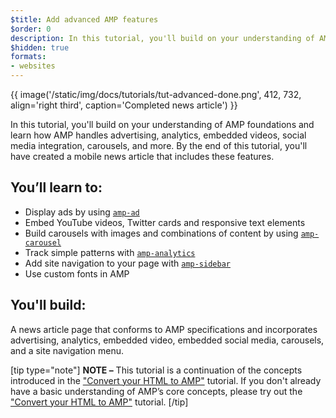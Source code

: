 ```yaml
---
$title: Add advanced AMP features
$order: 0
description: In this tutorial, you'll build on your understanding of AMP foundations and learn how AMP handles advertising, analytics, embedded videos, social media integration, carousels, and more.
$hidden: true
formats:
- websites
---
```


{{ image('/static/img/docs/tutorials/tut-advanced-done.png', 412, 732, align='right third', caption='Completed news article') }}

In this tutorial, you'll build on your understanding of AMP foundations and learn how AMP handles advertising, analytics, embedded videos, social media integration, carousels, and more. By the end of this tutorial, you'll have created a mobile news article that includes these features.

## You’ll learn to:

- Display ads by using [`amp-ad`](../../../../documentation/components/reference/amp-ad.md)
- Embed YouTube videos, Twitter cards and responsive text elements
- Build carousels with images and combinations of content by using [`amp-carousel`](../../../../documentation/components/reference/amp-carousel.md)
- Track simple patterns with [`amp-analytics`](../../../../documentation/components/reference/amp-analytics.md)
- Add site navigation to your page with [`amp-sidebar`](../../../../documentation/components/reference/amp-sidebar.md)
- Use custom fonts in AMP

## You'll build:

A news article page that conforms to AMP specifications and incorporates advertising, analytics, embedded video, embedded social media, carousels, and a site navigation menu.

[tip type="note"] **NOTE –**  This tutorial is a continuation of the concepts introduced in the ["Convert your HTML to AMP"](../../../../documentation/guides-and-tutorials/start/converting/index.md) tutorial. If you don't already have a basic understanding of AMP’s core concepts, please try out the ["Convert your HTML to AMP"](../../../../documentation/guides-and-tutorials/start/converting/index.md) tutorial. [/tip]
